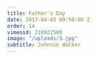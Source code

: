 ```yaml
---
title: Father's Day
date: 2017-04-03 09:50:00 Z
order: 14
vimeoid: 218922580
image: "/uploads/3.jpg"
subtitle: Johnnie Walker
---
```


